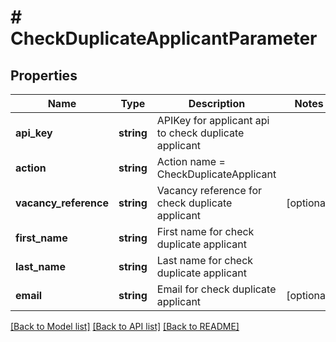 # # CheckDuplicateApplicantParameter

## Properties

Name | Type | Description | Notes
------------ | ------------- | ------------- | -------------
**api_key** | **string** | APIKey for applicant api to check duplicate applicant |
**action** | **string** | Action name &#x3D; CheckDuplicateApplicant |
**vacancy_reference** | **string** | Vacancy reference for check duplicate applicant | [optional]
**first_name** | **string** | First name for check duplicate applicant |
**last_name** | **string** | Last name for check duplicate applicant |
**email** | **string** | Email for check duplicate applicant | [optional]

[[Back to Model list]](../../README.md#models) [[Back to API list]](../../README.md#endpoints) [[Back to README]](../../README.md)
